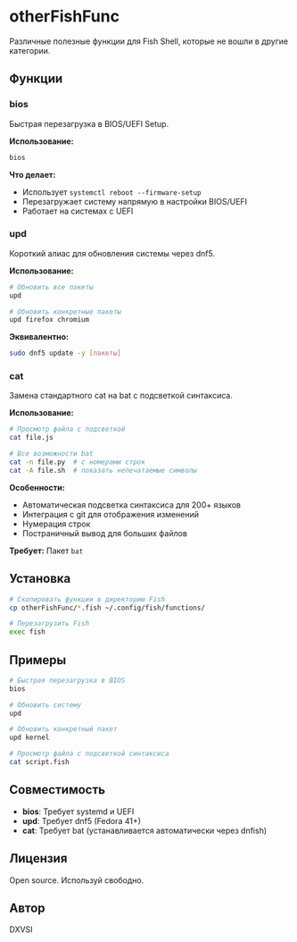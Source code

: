 # otherFishFunc

Различные полезные функции для Fish Shell, которые не вошли в другие категории.

## Функции

### bios

Быстрая перезагрузка в BIOS/UEFI Setup.

**Использование:**
```bash
bios
```

**Что делает:**
- Использует `systemctl reboot --firmware-setup`
- Перезагружает систему напрямую в настройки BIOS/UEFI
- Работает на системах с UEFI

### upd

Короткий алиас для обновления системы через dnf5.

**Использование:**
```bash
# Обновить все пакеты
upd

# Обновить конкретные пакеты
upd firefox chromium
```

**Эквивалентно:**
```bash
sudo dnf5 update -y [пакеты]
```

### cat

Замена стандартного cat на bat с подсветкой синтаксиса.

**Использование:**
```bash
# Просмотр файла с подсветкой
cat file.js

# Все возможности bat
cat -n file.py  # с номерами строк
cat -A file.sh  # показать непечатаемые символы
```

**Особенности:**
- Автоматическая подсветка синтаксиса для 200+ языков
- Интеграция с git для отображения изменений
- Нумерация строк
- Постраничный вывод для больших файлов

**Требует:** Пакет `bat`

## Установка

```bash
# Скопировать функции в директорию Fish
cp otherFishFunc/*.fish ~/.config/fish/functions/

# Перезагрузить Fish
exec fish
```

## Примеры

```bash
# Быстрая перезагрузка в BIOS
bios

# Обновить систему
upd

# Обновить конкретный пакет
upd kernel

# Просмотр файла с подсветкой синтаксиса
cat script.fish
```

## Совместимость

- **bios**: Требует systemd и UEFI
- **upd**: Требует dnf5 (Fedora 41+)
- **cat**: Требует bat (устанавливается автоматически через dnfish)

## Лицензия

Open source. Используй свободно.

## Автор

DXVSI
